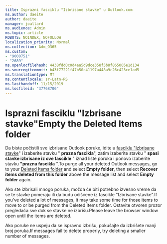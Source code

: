 ```yaml
---
title: Isprazni fasciklu "Izbrisane stavke" u Outlook.com
ms.author: daeite
author: daeite
manager: joallard
ms.audience: Admin
ms.topic: article
ROBOTS: NOINDEX, NOFOLLOW
localization_priority: Normal
ms.collection: Adm_O365
ms.custom:
- "9000751"
- "2689"
ms.openlocfilehash: 4438fdd0c0d4aa5d9dce358f5b8f865005e1d134
ms.sourcegitcommit: b43f77221f47b50c41197a448a9c26c423ce1ad5
ms.translationtype: MT
ms.contentlocale: sr-Latn-RS
ms.lasthandoff: 11/15/2019
ms.locfileid: "37768706"
---
```

# <a name="empty-the-deleted-items-folder"></a><span data-ttu-id="98976-102">Isprazni fasciklu "Izbrisane stavke"</span><span class="sxs-lookup"><span data-stu-id="98976-102">Empty the Deleted Items folder</span></span>

<span data-ttu-id="98976-103">Da biste počistili sve izbrisane Outlook poruke, idite u [fasciklu "Izbrisane stavke](https://outlook.live.com/mail/deleteditems)" i izaberite stavku " **prazna fascikla**", zatim izaberite stavku " **spasi stavke izbrisane iz ove fascikle** " iznad liste poruka i ponovo izaberite stavku **"prazna fascikla** ".</span><span class="sxs-lookup"><span data-stu-id="98976-103">To purge all your deleted Outlook messages, go to your [Deleted Items folder](https://outlook.live.com/mail/deleteditems) and select **Empty folder**, then select **Recover items deleted from this folder** above the message list and select **Empty folder** again.</span></span>

<span data-ttu-id="98976-104">Ako ste izbrisali mnogo poruka, možda će biti potrebno izvesno vreme da se te stavke pomeraju ili da budu očišćene iz fascikle "Izbrisane stavke".</span><span class="sxs-lookup"><span data-stu-id="98976-104">If you've deleted a lot of messages, it may take some time for those items to move to or be purged from the Deleted Items folder.</span></span> <span data-ttu-id="98976-105">Ostavite otvoren prozor pregledača sve dok se stavke ne izbrišu.</span><span class="sxs-lookup"><span data-stu-id="98976-105">Please leave the browser window open until the items are deleted.</span></span>

<span data-ttu-id="98976-106">Ako poruke ne uspeju da se ispravno izbrišu, pokušajte da izbrišete manji broj poruka.</span><span class="sxs-lookup"><span data-stu-id="98976-106">If messages fail to delete properly, try deleting a smaller number of messages.</span></span>